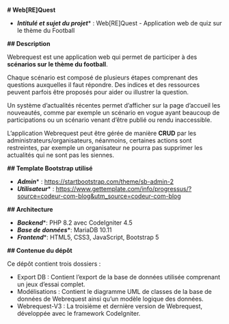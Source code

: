 **# Web[RE]Quest**

- ***Intitulé et sujet du projet**** : Web[RE]Quest - Application web de quiz sur le thème du Football

**## Description**

Webrequest est une application web qui permet de participer à des **scénarios sur le thème du football**.

Chaque scénario est composé de plusieurs étapes comprenant des questions auxquelles il faut répondre. Des indices et des ressources peuvent parfois être proposés pour aider ou illustrer la question.

Un système d’actualités récentes permet d’afficher sur la page d’accueil les nouveautés, comme par exemple un scénario en vogue ayant beaucoup de participations ou un scénario venant d’être publié ou rendu inaccessible.

L’application Webrequest peut être gérée de manière **CRUD** par les administrateurs/organisateurs, néanmoins, certaines actions sont restreintes, par exemple un organisateur ne pourra pas supprimer les actualités qui ne sont pas les siennes.

**## Template Bootstrap utilisé**

- ***Admin**** : https://startbootstrap.com/theme/sb-admin-2
- ***Utilisateur**** : https://www.gettemplate.com/info/progressus/?source=codeur-com-blog&utm_source=codeur-com-blog

**## Architecture**

- ***Backend****: PHP 8.2 avec CodeIgniter 4.5
- ***Base de données****: MariaDB 10.11
- ***Frontend****: HTML5, CSS3, JavaScript, Bootstrap 5

**## Contenue du dépôt**

Ce dépôt contient trois dossiers :

- Export DB : Contient l’export de la base de données utilisée comprenant un jeux d’essai complet.
- Modélisations :  Contient le diagramme UML de classes de la base de données de Webrequest ainsi qu’un modèle logique des données.
- Webrequest-V3 : La troisième et dernière version de Webrequest, développée avec le framework CodeIgniter.
